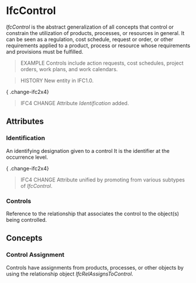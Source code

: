 # IfcControl

_IfcControl_ is the abstract generalization of all concepts that control or constrain the utilization of products, processes, or resources in general. It can be seen as a regulation, cost schedule, request or order, or other requirements applied to a product, process or resource whose requirements and provisions must be fulfilled.<!-- end of definition -->

> EXAMPLE Controls include action requests, cost schedules, project orders, work plans, and work calendars.

> HISTORY New entity in IFC1.0.

{ .change-ifc2x4}
> IFC4 CHANGE Attribute _Identification_ added.

## Attributes

### Identification
An identifying designation given to a control
  It is the identifier at the occurrence level.

{ .change-ifc2x4}
> IFC4 CHANGE Attribute unified by promoting from various subtypes of _IfcControl_.

### Controls
Reference to the relationship that associates the control to the object(s) being controlled.

## Concepts

### Control Assignment

Controls have assignments from products, processes, or other objects by using the relationship object _IfcRelAssignsToControl_.

